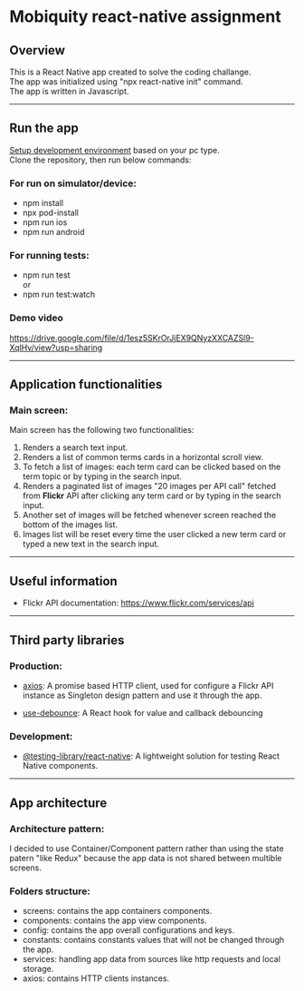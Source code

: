 # Mobiquity react-native assignment

## Overview

This is a React Native app created to solve the coding challange.<br>
The app was initialized using "npx react-native init" command.<br>
The app is written in Javascript.
___

## Run the app
[Setup development environment] based on your pc type.<br>
Clone the repository, then run below commands:

### For run on simulator/device:

- npm install
- npx pod-install
- npm run ios
- npm run android

### For running tests:
- npm run test
<br>or
- npm run test:watch

### Demo video
https://drive.google.com/file/d/1esz5SKrOrJjEX9QNyzXXCAZSl9-XqlHv/view?usp=sharing
___

## Application functionalities

### Main screen:

Main screen has the following two functionalities:
1. Renders a search text input.
2. Renders a list of common terms cards in a horizontal scroll view.
3. To fetch a list of images: each term card can be clicked based on the term topic or by typing in the search input.
4. Renders a paginated list of images "20 images per API call" fetched from **Flickr** API after clicking any term card or by typing in the search input.
5. Another set of images will be fetched whenever screen reached the bottom of the images list.
6. Images list will be reset every time the user clicked a new term card or typed a new text in the search input.

___

## Useful information
- Flickr API documentation: https://www.flickr.com/services/api

___

## Third party libraries

### Production:
- [axios]: A promise based HTTP client, used for configure a Flickr API instance as Singleton design pattern and use it through the app.

- [use-debounce]: A React hook for value and callback debouncing

### Development:
- [@testing-library/react-native]: A lightweight solution for testing React Native components.

___

## App architecture

### Architecture pattern:
I decided to use Container/Component pattern rather than using the state patern "like Redux" because the app data is not shared between multible screens.

### Folders structure:
- screens: contains the app containers components.
- components: contains the app view components.
- config: contains the app overall configurations and keys.
- constants: contains constants values that will not be changed through the app.
- services: handling app data from sources like http requests and local storage.
- axios: contains HTTP clients instances.

[axios]: https://github.com/axios/axios
[use-debounce]: https://www.npmjs.com/package/use-debounce
[@testing-library/react-native]: https://testing-library.com/docs/react-native-testing-library/intro
[Setup development environment]: https://reactnative.dev/docs/environment-setup